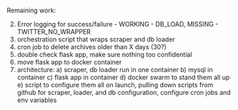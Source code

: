 Remaining work:


2) Error logging for success/failure - WORKING - DB_LOAD, MISSING - TWITTER_NO_WRAPPER
3) orchestration script that wraps scraper and db loader
5) cron job to delete archives older than X days (30?)
6) double check flask app, make sure nothing too confidential
7) move flask app to docker container
8) architecture:
a) scraper, db loader run in one container
b) mysql in container
c) flask app in container
d) docker swarm to stand them all up
e) script to configure them all on launch, pulling down scripts from github for scraper, loader, and db configuration, configure cron jobs and env variables